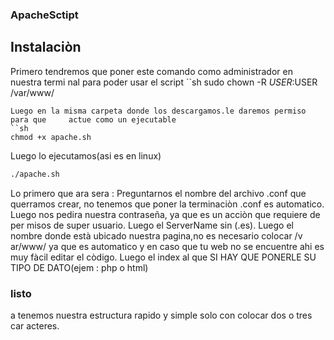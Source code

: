 ### ApacheSctipt
 ## Instalaciòn 
  
  Primero tendremos que poner este comando como administrador en nuestra termi    nal para poder usar el script
  ``sh
  sudo chown -R $USER:$USER /var/www/
 ```
 Luego en la misma carpeta donde los descargamos.le daremos permiso para que     actue como un ejecutable
 ``sh
 chmod +x apache.sh
 ```
 Luego lo ejecutamos(asi es en linux)
 ```sh
 ./apache.sh
 ```
 Lo primero que ara sera :
 Preguntarnos el nombre del archivo .conf que querramos crear, no tenemos que     poner la terminaciòn .conf es automatico.
 Luego nos pedira nuestra contraseña, ya que es un acciòn que requiere de per    misos de super usuario.
 Luego el ServerName sin (.es).
 Luego el nombre donde està ubicado nuestra pagina,no es necesario colocar /v    ar/www/ ya que es automatico y en caso que tu web no se encuentre ahi es muy     fàcil editar el còdigo.
 Luego el index al que SI HAY QUE PONERLE SU TIPO DE DATO(ejem : php o html)
 ### listo 
 
 a tenemos nuestra estructura rapido y simple solo con colocar dos o tres car    acteres.

